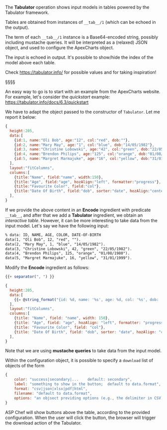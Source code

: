 The **Tabulator** operation shows input models in tables powered by the Tabulator framework.

Tables are obtained from instances of `__tab__/1` (which can be echoed in the output).

The term of each `__tab__/1` instance is a Base64-encoded string, possibly including mustache queries.
It will be interpreted as a (relaxed) JSON object, and used to configure the ApexCharts object.

The input is echoed in output.
It's possible to show/hide the index of the model above each table.

Check https://tabulator.info/ for possible values and for taking inspiration!

§§§§

An easy way to go is to start with an example from the ApexCharts website.
For example, let's consider the *quickstart* example:
https://tabulator.info/docs/6.3/quickstart

We have to adapt the object passed to the constructor of `Tabulator`.
Let me report it below:
```javascript
{
  height:205,
  data:[
    {id:1, name:"Oli Bob", age:"12", col:"red", dob:""},
    {id:2, name:"Mary May", age:"1", col:"blue", dob:"14/05/1982"},
    {id:3, name:"Christine Lobowski", age:"42", col:"green", dob:"22/05/1982"},
    {id:4, name:"Brendon Philips", age:"125", col:"orange", dob:"01/08/1980"},
    {id:5, name:"Margret Marmajuke", age:"16", col:"yellow", dob:"31/01/1999"},
  ],
  layout:"fitColumns",
  columns:[ 
    {title:"Name", field:"name", width:150},
    {title:"Age", field:"age", hozAlign:"left", formatter:"progress"},
    {title:"Favourite Color", field:"col"},
    {title:"Date Of Birth", field:"dob", sorter:"date", hozAlign:"center"},
  ],
}
```

If we provide the above content in an **Encode** ingredient with predicate `__tab__`, and after that we add a **Tabulator** ingredient, we obtain an *interactive table*.
However, it can be more interesting to take data from the input model.
Let's say we have the following input:
```asp
% data: ID, NAME, AGE, COLOR, DATE-OF-BIRTH
data(1, "Oli Bob", 12, "red", "").
data(2, "Mary May", 1, "blue", "14/05/1982").
data(3, "Christine Lobowski", 42, "green", "22/05/1982").
data(4, "Brendon Philips", 125, "orange", "01/08/1980").
data(5, "Margret Marmajuke", 16, "yellow", "31/01/1999").
```

Modify the **Encode** ingredient as follows: 
```javascript
{{+ separator(", ") }}

{
  height:205,
  data:[
    {{= @string_format("{id: %d, name: '%s', age: %d, col: '%s', dob: '%s'}", Id, Name, Age, Color, DoB) : data(Id, Name, Age, Color, DoB) }}
  ],
  layout:"fitColumns",
  columns:[ 
    {title: "Name", field: "name", width: 150},
    {title: "Age", field: "age", hozAlign: "left", formatter: "progress"},
    {title: "Favourite Color", field: "col"},
    {title: "Date Of Birth", field: "dob", sorter: "date", hozAlign: "center"},
  ],
}
```

Note that we are using **mustache queries** to take data from the input model.

Within the configuration object, it is possible to specify a `download` list of objects of the form
```javascript
{
    color: "success|secondary|...    default: secondary",
    label: "something to show in the button;  default to data.format",
    format: "csv|json|xlsx|pdf|html",
    filename: "default to data.format",
    options: "an objsect providing options (e.g., the delimiter in CSV) for the selected format"
}
```
ASP Chef will show buttons above the table, according to the provided configuration.
When the user will click the button, the browser will trigger the download action of the Tabulator.
